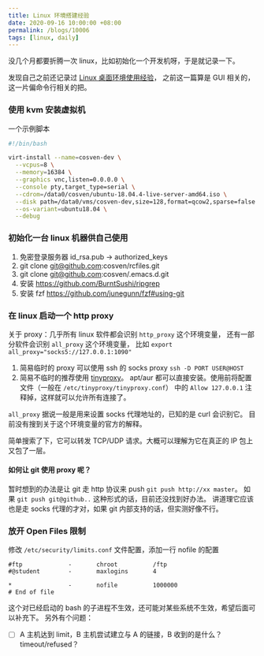 ```yaml
---
title: Linux 环境搭建经验
date: 2020-09-16 10:00:00 +08:00
permalink: /blogs/10006
tags: [linux, daily]
---
```


没几个月都要折腾一次 linux，比如初始化一个开发机呀，于是就记录一下。

发现自己之前还记录过 [Linux 桌面环境使用经验](http://cosven.me/blogs/93)，
之前这一篇算是 GUI 相关的，这一片偏命令行相关的把。

### 使用 kvm 安装虚拟机

一个示例脚本

```sh
#!/bin/bash

virt-install --name=cosven-dev \
  --vcpus=8 \
  --memory=16384 \
  --graphics vnc,listen=0.0.0.0 \
  --console pty,target_type=serial \
  --cdrom=/data0/cosven/ubuntu-18.04.4-live-server-amd64.iso \
  --disk path=/data0/vms/cosven-dev,size=128,format=qcow2,sparse=false \
  --os-variant=ubuntu18.04 \
  --debug
```

### 初始化一台 linux 机器供自己使用

1. 免密登录服务器 id_rsa.pub -> authorized_keys
2. git clone git@github.com:cosven/rcfiles.git
3. git clone git@github.com:cosven/.emacs.d.git
4. 安装 https://github.com/BurntSushi/ripgrep
5. 安装 fzf https://github.com/junegunn/fzf#using-git


### 在 linux 启动一个 http proxy

关于 proxy：几乎所有 linux 软件都会识别 `http_proxy` 这个环境变量，
还有一部分软件会识别 `all_proxy` 这个环境变量，
比如 `export all_proxy="socks5://127.0.0.1:1090"`

1. 简易临时的 proxy 可以使用 ssh 的 socks proxy `ssh -D PORT USER@HOST`
2. 简易不临时的推荐使用 [tinyproxy](https://www.archlinux.org/packages/?name=tinyproxy)。
   apt/aur 都可以直接安装。使用前将配置文件（一般在 `/etc/tinyproxy/tinyproxy.conf`）
   中的 `Allow 127.0.0.1` 注释掉，这样就可以允许所有连接了。

`all_proxy` 据说一般是用来设置 socks 代理地址的，已知的是 curl 会识别它。
目前没有搜到关于这个环境变量的官方的解释。

简单搜索了下，它可以转发 TCP/UDP 请求。大概可以理解为它在真正的 IP 包上又包了一层。

#### 如何让 git 使用 proxy 呢？

暂时想到的办法是让 git 走 http 协议来 push `git push http://xx master`。
如果 `git push git@github..` 这种形式的话，目前还没找到好办法。
讲道理它应该也是走 socks 代理的才对，如果 git 内部支持的话，但实测好像不行。

### 放开 Open Files 限制

修改 `/etc/security/limits.conf` 文件配置，添加一行 nofile 的配置

```
#ftp             -       chroot          /ftp
#@student        -       maxlogins       4

*                -       nofile          1000000
# End of file
```

这个对已经启动的 bash 的子进程不生效，还可能对某些系统不生效，希望后面可以补充下。
另外有个问题：
- [ ] A 主机达到 limit，B 主机尝试建立与 A 的链接，B 收到的是什么？timeout/refused？
